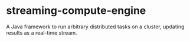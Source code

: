 # streaming-compute-engine
A Java framework to run arbitrary distributed tasks on a cluster, updating results as a real-time stream.
